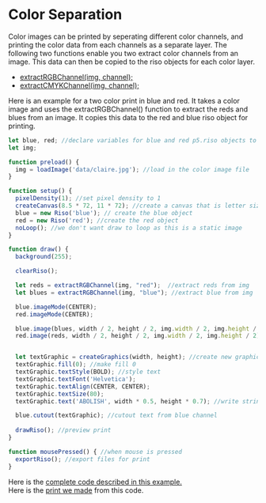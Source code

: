 # Color Separation

Color images can be printed by seperating different color channels, and printing the color data from each channels as a separate layer. The following two functions enable you two extract color channels from an image. This data can then be copied to the riso objects for each color layer.

* [extractRGBChannel(img, channel);](https://antiboredom.github.io/p5.riso/#channel)  
* [extractCMYKChannel(img, channel);](https://antiboredom.github.io/p5.riso/#channelCMYK)  

Here is an example for a two color print in blue and red. It takes a color image and uses the extractRGBChannel() function to extract the reds and blues from an image. It copies this data to the red and blue riso object for printing.  


```javascript
let blue, red; //declare variables for blue and red p5.riso objects to print in blue and red ink.  
let img;

function preload() {
  img = loadImage('data/claire.jpg'); //load in the color image file
}

function setup() {
  pixelDensity(1); //set pixel density to 1
  createCanvas(8.5 * 72, 11 * 72); //create a canvas that is letter size
  blue = new Riso('blue'); // create the blue object 
  red = new Riso('red'); //create the red object
  noLoop(); //we don't want draw to loop as this is a static image
}

function draw() {
  background(255);

  clearRiso();

  let reds = extractRGBChannel(img, "red");  //extract reds from img
  let blues = extractRGBChannel(img, "blue"); //extract blue from img

  blue.imageMode(CENTER);
  red.imageMode(CENTER);

  blue.image(blues, width / 2, height / 2, img.width / 2, img.height / 2); //copy blues to blue riso object
  red.image(reds, width / 2, height / 2, img.width / 2, img.height / 2); //copy reds to red riso object


  let textGraphic = createGraphics(width, height); //create new graphics object for text
  textGraphic.fill(0); //make fill 0
  textGraphic.textStyle(BOLD); //style text
  textGraphic.textFont('Helvetica');
  textGraphic.textAlign(CENTER, CENTER);
  textGraphic.textSize(80);
  textGraphic.text('ABOLISH', width * 0.5, height * 0.7); //write string 'ABOLISH' to object

  blue.cutout(textGraphic); //cutout text from blue channel
 
  drawRiso(); //preview print
}

function mousePressed() { //when mouse is pressed
  exportRiso(); //export files for print
}

```


Here is the [complete code described in this example.](https://editor.p5js.org/brain/sketches/wLGAPKEMk)  
Here is the [print we made](https://github.com/antiboredom/p5.riso/blob/master/docs/assets/claire.gif) from this code.  

